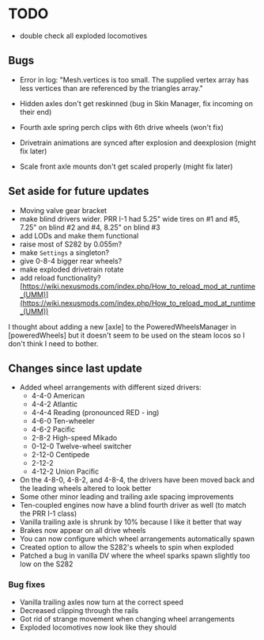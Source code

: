 # TODO
- double check all exploded locomotives

## Bugs
- Error in log: "Mesh.vertices is too small. The supplied vertex array has less vertices than are referenced by the triangles array."

- Hidden axles don't get reskinned (bug in Skin Manager, fix incoming on their end)
- Fourth axle spring perch clips with 6th drive wheels (won't fix)
- Drivetrain animations are synced after explosion and deexplosion (might fix later)
- Scale front axle mounts don't get scaled properly (might fix later)

## Set aside for future updates
- Moving valve gear bracket
- make blind drivers wider. PRR I-1 had 5.25" wide tires on #1 and #5, 7.25" on blind #2 and #4, 8.25" on blind #3
- add LODs and make them functional
- raise most of S282 by 0.055m?
- make `Settings` a singleton?
- give 0-8-4 bigger rear wheels?
- make exploded drivetrain rotate
- add reload functionality? [https://wiki.nexusmods.com/index.php/How_to_reload_mod_at_runtime_(UMM)](https://wiki.nexusmods.com/index.php/How_to_reload_mod_at_runtime_(UMM))

I thought about adding a new \[axle\] to the PoweredWheelsManager in \[poweredWheels\] but it doesn't seem to be used on the steam locos so I don't think I need to bother.

## Changes since last update
- Added wheel arrangements with different sized drivers:
    - 4-4-0 American
    - 4-4-2 Atlantic
    - 4-4-4 Reading (pronounced RED - ing)
    - 4-6-0 Ten-wheeler
    - 4-6-2 Pacific
    - 2-8-2 High-speed Mikado
    - 0-12-0 Twelve-wheel switcher
    - 2-12-0 Centipede
    - 2-12-2
    - 4-12-2 Union Pacific
- On the 4-8-0, 4-8-2, and 4-8-4, the drivers have been moved back and the leading wheels altered to look better
- Some other minor leading and trailing axle spacing improvements
- Ten-coupled engines now have a blind fourth driver as well (to match the PRR I-1 class)
- Vanilla trailing axle is shrunk by 10% because I like it better that way
- Brakes now appear on all drive wheels
- You can now configure which wheel arrangements automatically spawn
- Created option to allow the S282's wheels to spin when exploded
- Patched a bug in vanilla DV where the wheel sparks spawn slightly too low on the S282
### Bug fixes
- Vanilla trailing axles now turn at the correct speed
- Decreased clipping through the rails
- Got rid of strange movement when changing wheel arrangements
- Exploded locomotives now look like they should